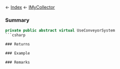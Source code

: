 ← [Index](Api-Index) ← [IMyCollector](Sandbox.ModAPI.Ingame.IMyCollector)

### Summary

```csharp
private public abstract virtual UseConveyorSystem
```csharp

### Returns

### Example

### Remarks

